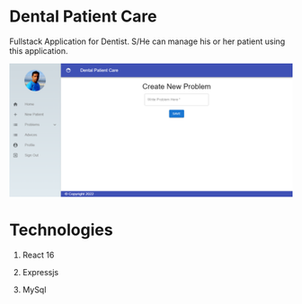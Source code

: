 # Dental Patient Care

Fullstack Application for Dentist. S/He can manage his or her patient using this application.

![Screenshot](dpc.png)

# Technologies

1. React 16

2. Expressjs

3. MySql

